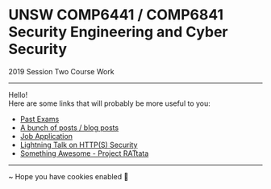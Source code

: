# UNSW COMP6441 / COMP6841 Security Engineering and Cyber Security
2019 Session Two Course Work

---

Hello!  
Here are some links that will probably be more useful to you:

* [Past Exams](https://github.com/featherbear/UNSW-COMP6441/tree/master/past-papers)
* [A bunch of posts / blog posts](https://featherbear.cc/UNSW-COMP6441/blog/categories/)
* [Job Application](https://featherbear.cc/UNSW-COMP6441/blog/post/job-application/)
* [Lightning Talk on HTTP(S) Security](https://featherbear.cc/UNSW-COMP6441/blog/post/lightning-talk-http-https-security/)
* [Something Awesome - Project RATtata](https://featherbear.cc/UNSW-COMP6441/blog/post/job-application/something_awesome/)

---

~ Hope you have cookies enabled 🍪
